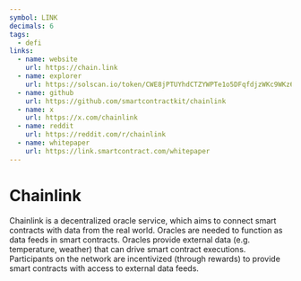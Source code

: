 ```yaml
---
symbol: LINK
decimals: 6
tags:
  - defi
links:
  - name: website
    url: https://chain.link
  - name: explorer
    url: https://solscan.io/token/CWE8jPTUYhdCTZYWPTe1o5DFqfdjzWKc9WKz6rSjQUdG
  - name: github
    url: https://github.com/smartcontractkit/chainlink
  - name: x
    url: https://x.com/chainlink
  - name: reddit
    url: https://reddit.com/r/chainlink
  - name: whitepaper
    url: https://link.smartcontract.com/whitepaper
---
```


# Chainlink

Chainlink is a decentralized oracle service, which aims to connect smart contracts with data from the real world. Oracles are needed to function as data feeds in smart contracts. Oracles provide external data (e.g. temperature, weather) that can drive smart contract executions. Participants on the network are incentivized (through rewards) to provide smart contracts with access to external data feeds.
